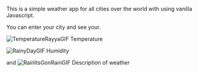 This is a simple weather app for all cities over the world with using vanilla Javascript.


You can enter your city and see your.


![TemperatureRayyaGIF](https://github.com/user-attachments/assets/d0c3adda-10b6-4d2d-b236-5c38219128eb) Temperature


![RainyDayGIF](https://github.com/user-attachments/assets/c24d7aa1-bc97-49fe-9e7e-75d44c324cd6) Humidity


and ![RainItsGonRainGIF](https://github.com/user-attachments/assets/c5ddff5f-9239-4803-b977-381ec8a45896)
 Description of weather

